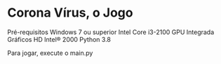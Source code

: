 #  Corona Vírus, o Jogo
Pré-requisitos
Windows 7 ou superior
Intel Core i3-2100
GPU Integrada Gráficos HD Intel® 2000
Python 3.8

Para jogar, execute o main.py
